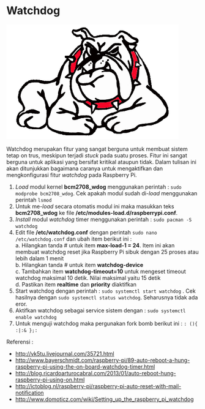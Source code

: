 # Watchdog #
![The watchdog](../img/watchdog.gif)

Watchdog merupakan fitur yang sangat berguna untuk membuat sistem tetap on trus, meskipun terjadi *stuck* pada suatu proses. Fitur ini sangat berguna untuk aplikasi yang bersifat kritikal ataupun tidak. Dalam tulisan ini akan ditunjukkan bagaimana caranya untuk mengaktifkan dan mengkonfigurasi fitur *watchdog* pada Raspberry Pi.

1. *Load* modul kernel **bcm2708_wdog** menggunakan perintah : ```sudo modprobe bcm2708_wdog```. Cek apakah modul sudah di-*load* menggunakan perintah ```lsmod```
2. Untuk me-*load* secara otomatis modul ini maka masukkan teks **bcm2708_wdog** ke file **/etc/modules-load.d/raspberrypi.conf**.
3. *Install* modul *watchdog* timer menggunakan perintah : ```sudo pacman -S watchdog```
4. Edit file **/etc/watchdog.conf** dengan perintah ```sudo nano /etc/watchdog.conf``` dan ubah item berikut ini :  
	a. Hilangkan tanda # untuk item **max-load-1 = 24**. Item ini akan membuat watchdog reset jika Raspberry Pi sibuk dengan 25 proses atau lebih dalam 1 menit  
    b. Hilangkan tanda # untuk item **watchdog-device**  
    c. Tambahkan item **watchdog-timeout=10** untuk mengeset timeout watchdog maksimal 10 detik. Nilai maksimal yaitu 15 detik  
    d. Pastikan item **realtime** dan **priority** diaktifkan  
5. Start watchdog dengan perintah : ```sudo systemctl start watchdog``` . Cek hasilnya dengan ```sudo systemctl status watchdog```. Seharusnya tidak ada eror.  
6. Aktifkan watchdog sebagai service sistem dengan : ```sudo systemctl enable watchdog```
7. Untuk menguji watchdog maka pergunakan fork bomb berikut ini : `: (){ :|:& };:`

Referensi :  
- http://vk5tu.livejournal.com/35721.html
- http://www.bayerschmidt.com/raspberry-pi/89-auto-reboot-a-hung-raspberry-pi-using-the-on-board-watchdog-timer.html
- http://blog.ricardoarturocabral.com/2013/01/auto-reboot-hung-raspberry-pi-using-on.html
- http://ictoblog.nl/raspberry-pi/raspberry-pi-auto-reset-with-mail-notification
- http://www.domoticz.com/wiki/Setting_up_the_raspberry_pi_watchdog
